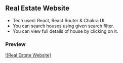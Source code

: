 ## Real Estate Website
- Tech used: React, React Router & Chakra UI.
- You can search houses using given search filter.
- You can view full details of house by clicking on it.

### Preview

[![Real Estate Website]](https://mum0-my.sharepoint.com/:v:/r/personal/harinda_miu_edu/Documents/Recordings/WAA%20FINAL%20PROJECT%20PRESENTATION%20SUBMISSION%20GROUP%20-%205-20240209_164952-Meeting%20Recording.mp4?csf=1&web=1&e=omsvhe&nav=eyJyZWZlcnJhbEluZm8iOnsicmVmZXJyYWxBcHAiOiJTdHJlYW1XZWJBcHAiLCJyZWZlcnJhbFZpZXciOiJTaGFyZURpYWxvZy1MaW5rIiwicmVmZXJyYWxBcHBQbGF0Zm9ybSI6IldlYiIsInJlZmVycmFsTW9kZSI6InZpZXcifX0%3D
)
